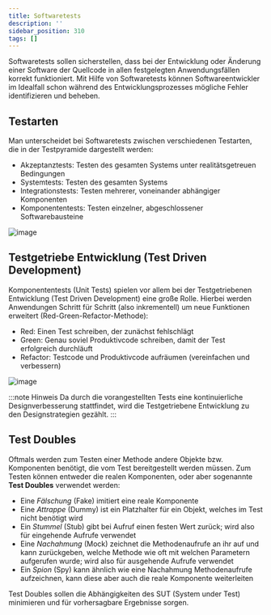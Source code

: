 ```yaml
---
title: Softwaretests
description: ''
sidebar_position: 310
tags: []
---
```


Softwaretests sollen sicherstellen, dass bei der Entwicklung oder Änderung einer Software der Quellcode in allen festgelegten Anwendungsfällen korrekt funktioniert. Mit Hilfe von Softwaretests können Softwareentwickler im Idealfall schon während des 
Entwicklungsprozesses mögliche Fehler identifizieren und beheben.

## Testarten
Man unterscheidet bei Softwaretests zwischen verschiedenen Testarten, die in der Testpyramide dargestellt werden:
- Akzeptanztests: Testen des gesamten Systems unter realitätsgetreuen Bedingungen
- Systemtests: Testen des gesamten Systems
- Integrationstests: Testen mehrerer, voneinander abhängiger Komponenten
- Komponententests: Testen einzelner, abgeschlossener Softwarebausteine

![image](https://user-images.githubusercontent.com/47243617/171476574-eebee507-6ab3-4b57-9130-ac097785c4cc.png)

## Testgetriebe Entwicklung (Test Driven Development)
Komponententests (Unit Tests) spielen vor allem bei der Testgetriebenen Entwicklung (Test Driven Development) eine große Rolle. Hierbei werden Anwendungen Schritt für Schritt (also inkrementell) um neue Funktionen erweitert (Red-Green-Refactor-Methode):
- Red: Einen Test schreiben, der zunächst fehlschlägt
- Green: Genau soviel Produktivcode schreiben, damit der Test erfolgreich durchläuft
- Refactor: Testcode und Produktivcode aufräumen (vereinfachen und verbessern)

![image](https://user-images.githubusercontent.com/47243617/171477304-f76f562e-e8e0-4412-ae66-a3b8d94e1d37.png)

:::note Hinweis
Da durch die vorangestellten Tests eine kontinuierliche Designverbesserung stattfindet, wird die Testgetriebene Entwicklung zu den Designstrategien gezählt.
:::

## Test Doubles
Oftmals werden zum Testen einer Methode andere Objekte bzw. Komponenten benötigt, die vom Test bereitgestellt werden müssen. Zum Testen können entweder die realen Komponenten, oder aber sogenannte **Test Doubles** verwendet werden:
- Eine _Fälschung_ (Fake) imitiert eine reale Komponente
- Eine _Attrappe_ (Dummy) ist ein Platzhalter für ein Objekt, welches im Test nicht benötigt wird
- Ein _Stummel_ (Stub) gibt bei Aufruf einen festen Wert zurück; wird also für eingehende Aufrufe verwendet
- Eine _Nachahmung_ (Mock) zeichnet die Methodenaufrufe an ihr auf und kann zurückgeben, welche Methode wie oft mit welchen Parametern aufgerufen wurde; wird also für ausgehende Aufrufe verwendet
- Ein _Spion_ (Spy) kann ähnlich wie eine Nachahmung Methodenaufrufe aufzeichnen, kann diese aber auch die reale Komponente weiterleiten

Test Doubles sollen die Abhängigkeiten des SUT (System under Test) minimieren und für vorhersagbare Ergebnisse sorgen.
